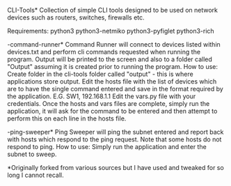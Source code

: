 CLI-Tools*
Collection of simple CLI tools designed to be used on network devices such as routers, switches, firewalls etc.

Requirements:
python3
python3-netmiko
python3-pyfiglet
python3-rich

-command-runner*
Command Runner will connect to devices listed within devices.txt and perform cli commands requested when running the program. Output will be printed to the screen and also to a folder called "Output" assuming it is created prior to running the program.
How to use:
Create folder in the cli-tools folder called "output" - this is where applications store output.
Edit the hosts file with the list of devices which are to have the single command entered and save in the format required by the application. E.G. SW1, 192.168.1.1
Edit the vars.py file with your credentials.
Once the hosts and vars files are complete, simply run the application, it will ask for the command to be entered and then attempt to perform this on each line in the hosts file.

-ping-sweeper*
Ping Sweeper will ping the subnet entered and report back with hosts which respond to the ping request. Note that some hosts do not respond to ping.
How to use:
Simply run the application and enter the subnet to sweep.

*Originally forked from various sources but I have used and tweaked for so long I cannot recall.
